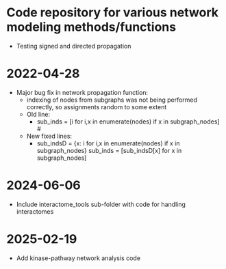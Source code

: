# Code repository for various network modeling methods/functions

- Testing signed and directed propagation

# 2022-04-28
- Major bug fix in network propagation function:
    - indexing of nodes from subgraphs was not being performed correctly, so assignments random to some extent
    - Old line:
        - sub_inds = [i for i,x in enumerate(nodes) if x in subgraph_nodes] # 
    - New fixed lines:
        - sub_indsD = {x: i for i,x in enumerate(nodes) if x in subgraph_nodes}
          sub_inds = [sub_indsD[x] for x in subgraph_nodes]

# 2024-06-06
- Include interactome_tools sub-folder with code for handling interactomes

# 2025-02-19
- Add kinase-pathway network analysis code

